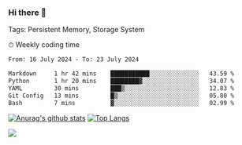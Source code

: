 ### Hi there 👋

Tags: Persistent Memory, Storage System

<!--

[![Anurag's github stats](https://github-readme-stats.vercel.app/api?username=wwyf)](https://github.com/anuraghazra/github-readme-stats)

[![Anurag's github stats](https://github-readme-stats.vercel.app/api?username=wwyf&count_private=true)](https://github.com/anuraghazra/github-readme-stats)


[![Top Langs](https://github-readme-stats.vercel.app/api/top-langs/?username=wwyf&count_private=true&&hide=jupyter%20notebook,html)](https://github.com/anuraghazra/github-readme-stats)



-->


⏱ Weekly coding time

<!--START_SECTION:waka-->

```txt
From: 16 July 2024 - To: 23 July 2024

Markdown     1 hr 42 mins    ███████████░░░░░░░░░░░░░░   43.59 %
Python       1 hr 20 mins    ████████▓░░░░░░░░░░░░░░░░   34.07 %
YAML         30 mins         ███▒░░░░░░░░░░░░░░░░░░░░░   12.83 %
Git Config   13 mins         █▒░░░░░░░░░░░░░░░░░░░░░░░   05.80 %
Bash         7 mins          ▓░░░░░░░░░░░░░░░░░░░░░░░░   02.99 %
```

<!--END_SECTION:waka-->



[![Anurag's github stats](https://github-readme-stats.vercel.app/api?username=wwyf&count_private=true&show_icons=true&hide_border=true)](https://github.com/anuraghazra/github-readme-stats) [![Top Langs](https://github-readme-stats.vercel.app/api/top-langs/?username=wwyf&count_private=true&hide=jupyter%20notebook,html,OpenEdge%20ABL&langs_count=10&layout=compact&hide_border=true)](https://github.com/anuraghazra/github-readme-stats)

<!--

[![willianrod's wakatime stats](https://github-readme-stats.vercel.app/api/wakatime?username=wwyf)](https://github.com/anuraghazra/github-readme-stats)


-->

![](https://hit.yhype.me/github/profile?user_id=23121291)
